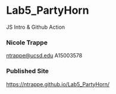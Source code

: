 # Lab5_PartyHorn
JS Intro &amp; Github Action 

### Nicole Trappe
ntrappe@ucsd.edu
A15003578

### Published Site
https://ntrappe.github.io/Lab5_PartyHorn/

